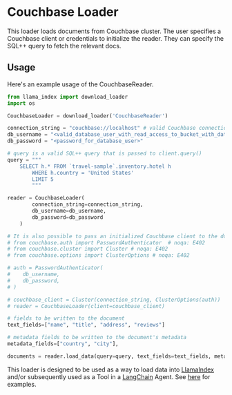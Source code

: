 # Couchbase Loader

This loader loads documents from Couchbase cluster.
The user specifies a Couchbase client or credentials to initialize the reader. They can specify the SQL++ query to
fetch the relevant docs.

## Usage

Here's an example usage of the CouchbaseReader.

```python
from llama_index import download_loader
import os

CouchbaseLoader = download_loader('CouchbaseReader')

connection_string = "couchbase://localhost" # valid Couchbase connection string
db_username = "<valid_database_user_with_read_access_to_bucket_with_data>"
db_password = "<password_for_database_user>"

# query is a valid SQL++ query that is passed to client.query()
query = """
    SELECT h.* FROM `travel-sample`.inventory.hotel h
        WHERE h.country = 'United States'
        LIMIT 5
        """

reader = CouchbaseLoader(
        connection_string=connection_string,
        db_username=db_username,
        db_password=db_password
    )

# It is also possible to pass an initialized Couchbase client to the document loader
# from couchbase.auth import PasswordAuthenticator  # noqa: E402
# from couchbase.cluster import Cluster # noqa: E402
# from couchbase.options import ClusterOptions # noqa: E402

# auth = PasswordAuthenticator(
#    db_username,
#    db_password,
# )

# couchbase_client = Cluster(connection_string, ClusterOptions(auth))
# reader = CouchbaseLoader(client=couchbase_client)

# fields to be written to the document
text_fields=["name", "title", "address", "reviews"]

# metadata fields to be written to the document's metadata
metadata_fields=["country", "city"],

documents = reader.load_data(query=query, text_fields=text_fields, metadata_fields=metadata_fields)
```

This loader is designed to be used as a way to load data into [LlamaIndex](https://github.com/run-llama/llama_index/tree/main/llama_index) and/or subsequently used as a Tool in a [LangChain](https://github.com/hwchase17/langchain) Agent. See [here](https://github.com/emptycrown/llama-hub/tree/main) for examples.

